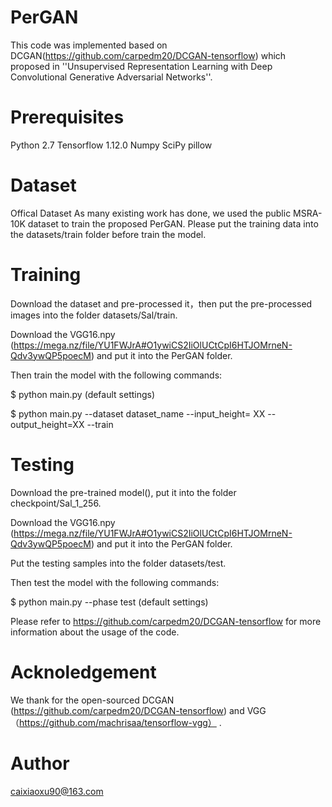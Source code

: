 # PerGAN
 
This code was implemented based on DCGAN(https://github.com/carpedm20/DCGAN-tensorflow) which proposed in ''Unsupervised Representation Learning with Deep Convolutional Generative Adversarial Networks''. 

# Prerequisites

Python 2.7 
Tensorflow 1.12.0
Numpy
SciPy
pillow

# Dataset

Offical Dataset
As many existing work has done, we used the public MSRA-10K dataset to train the proposed PerGAN. Please put the training data into the datasets/train folder before train the model.


# Training
Download the dataset and pre-processed it，then put the pre-processed images into the folder datasets/Sal/train.

Download the VGG16.npy (https://mega.nz/file/YU1FWJrA#O1ywiCS2IiOlUCtCpI6HTJOMrneN-Qdv3ywQP5poecM) and put it into the PerGAN folder.

Then train the model with the following commands:

$ python main.py  (default settings)

$ python main.py --dataset dataset_name --input_height= XX --output_height=XX --train 

# Testing
Download the pre-trained model(), put it into the folder checkpoint/Sal_1_256.

Download the VGG16.npy (https://mega.nz/file/YU1FWJrA#O1ywiCS2IiOlUCtCpI6HTJOMrneN-Qdv3ywQP5poecM) and put it into the PerGAN folder.

Put the testing samples into the folder datasets/test.

Then test the model with the following commands:

$ python main.py --phase test (default settings)

Please refer to  https://github.com/carpedm20/DCGAN-tensorflow for more information about the usage of the code.


# Acknoledgement
We thank for the open-sourced DCGAN (https://github.com/carpedm20/DCGAN-tensorflow) and VGG （https://github.com/machrisaa/tensorflow-vgg） .

# Author
caixiaoxu90@163.com
